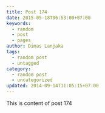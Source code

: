 ```yaml
---
title: Post 174
date: 2015-05-18T06:53:00+07:00
keywords:
  - random
  - post
  - pages
author: Dimas Lanjaka
tags:
  - random post
  - untagged
category:
  - random post
  - uncategorized
updated: 2014-09-14T11:05:15+07:00
---
```

This is content of post 174